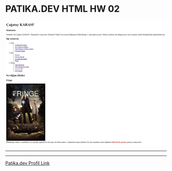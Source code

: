 # PATIKA.DEV HTML HW 02

![Proje Görseli](https://github.com/cgtykarasu/HTML_Project_02_Patika.dev/blob/04253338ea237d3e2ce570843b724bfef1d2ec94/HTML_hw02.jpg)

---
---

[Patika.dev Profil Link](https://app.patika.dev/cgtykarasu)
